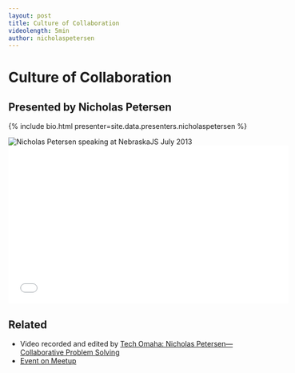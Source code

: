 ```yaml
---
layout: post
title: Culture of Collaboration
videolength: 5min
author: nicholaspetersen
---
```


# Culture of Collaboration

## Presented by Nicholas Petersen

{% include bio.html presenter=site.data.presenters.nicholaspetersen %}

<img src="/img/talks/lessis.jpg" alt="Nicholas Petersen speaking at NebraskaJS July 2013">

<div class="fluid-width-video-wrapper"><iframe width="560" height="315" src="//www.youtube.com/embed/FCbK-Chz5J4" frameborder="0" allowfullscreen></iframe></div>

## Related

* Video recorded and edited by [Tech Omaha: Nicholas Petersen—Collaborative Problem Solving](http://techomaha.com/2013/07/nicholas-petersen-problem-solving/)
* [Event on Meetup](http://www.meetup.com/nebraskajs/events/113451292/)
